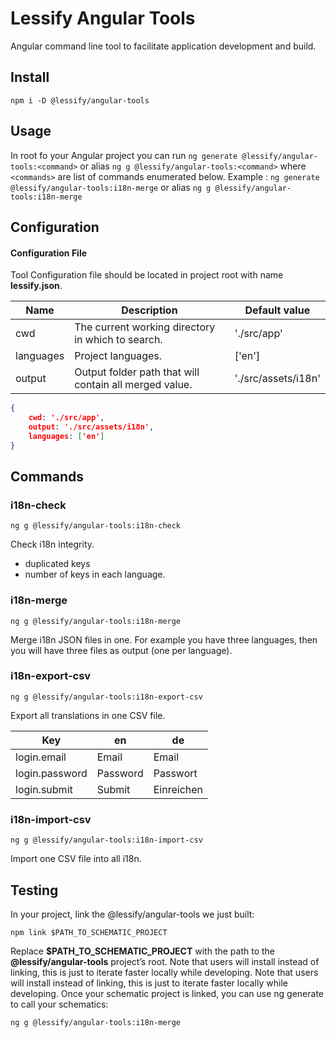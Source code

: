# Lessify Angular Tools

Angular command line tool to facilitate application development and build.

## Install
``npm i -D @lessify/angular-tools``

## Usage
In root fo your Angular project you can run ``ng generate @lessify/angular-tools:<command>`` or alias ``ng g @lessify/angular-tools:<command>`` where `<commands>` are list of commands enumerated below.
Example : ``ng generate @lessify/angular-tools:i18n-merge`` or alias ``ng g @lessify/angular-tools:i18n-merge``

## Configuration

#### Configuration File

Tool Configuration file should be located in project root with name **lessify.json**.

| Name          	| Description                                   	| Default value |
|-----------------	|--------------------------------------------------	|--------------------------------|
| cwd           	| The current working directory in which to search. |'./src/app'|
| languages       	| Project languages.                                |['en']|
| output         	| Output folder path that will contain all merged value.|'./src/assets/i18n'|

````json
{
    cwd: './src/app',
    output: './src/assets/i18n',
    languages: ['en']
}
````

## Commands

### i18n-check

`ng g @lessify/angular-tools:i18n-check`

Check i18n integrity.

- duplicated keys
- number of keys in each language. 

### i18n-merge

`ng g @lessify/angular-tools:i18n-merge`

Merge i18n JSON files in one.
For example you have three languages, then you will have three files as output (one per language).

### i18n-export-csv

`ng g @lessify/angular-tools:i18n-export-csv`

Export all translations in one CSV file.

| Key               | en        | de            |
|-----------------	|-----------|---------------|
| login.email    	| Email     | Email         |
| login.password    | Password  | Passwort      |
| login.submit      | Submit    | Einreichen    |

### i18n-import-csv

`ng g @lessify/angular-tools:i18n-import-csv`

Import one CSV file into all i18n.

## Testing
In your project, link the @lessify/angular-tools we just built:

``npm link $PATH_TO_SCHEMATIC_PROJECT``

Replace **$PATH_TO_SCHEMATIC_PROJECT** with the path to the **@lessify/angular-tools** project’s root. Note that users will install instead of linking, this is just to iterate faster locally while developing.
Note that users will install instead of linking, this is just to iterate faster locally while developing.
Once your schematic project is linked, you can use ng generate to call your schematics:

`ng g @lessify/angular-tools:i18n-merge`
